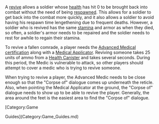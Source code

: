 A [revive](Revive.md) allows a soldier whose [health](Health.md) has hit 0 to be
brought back into combat without the need of being
[respawned](Respawn.md). This allows for a soldier to get back into
the combat more quickly, and it also allows a soldier to avoid having his
respawn time lengethening due to frequent deaths. However, a soldier who is
revived has the same [stamina](Stamina.md) and armor as when they died, so
often, a soldier's armor needs to be repaired and the soldier needs to rest for
awhile to regain their stamina.

To revive a fallen comrade, a player needs the
[Advanced Medical](../certifications/Advanced_Medical.md)
[certification](../certifications/Certification.md) along with a
[Medical Applicator](../weapons/Medical_Applicator.md). Reviving someone takes
25 units of ammo from a [Health Canister](../items/Health_Canister.md) and takes
several seconds. During this period, the Medic is vulnerable to attack, so other
players should attempt to cover a medic who is trying to revive someone.

When trying to revive a player, the Advanced Medic needs to be close enough so
that the "Corpse of" dialogue comes up underneath the reticle. Also, when
pointing the Medical Applicator at the ground, the "Corpse of" dialogue needs to
show up to be able to revive the player. Generally, the area around the feet is
the easiest area to find the "Corpse of" dialogue.

<!--[Category:Terminology](Category:Terminology.md)--> [Category:Game

Guides](Category:Game_Guides.md)
